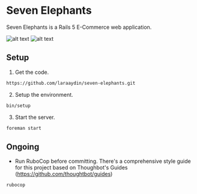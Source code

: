 # Seven Elephants

Seven Elephants is a Rails 5 E-Commerce web application.


![alt text](https://raw.githubusercontent.com/laraaydin/seven-elephants/master/screenshot1.png)
![alt text](https://raw.githubusercontent.com/laraaydin/seven-elephants/master/screenshot2.png)



## Setup

1. Get the code.

```sh
https://github.com/laraaydin/seven-elephants.git
```

2. Setup the environment.

```sh
bin/setup
```

3. Start the server.

```sh
foreman start
```

## Ongoing

* Run RuboCop before committing. There's a comprehensive style guide for this project based on Thoughbot's Guides (https://github.com/thoughtbot/guides)

```sh
rubocop
```
